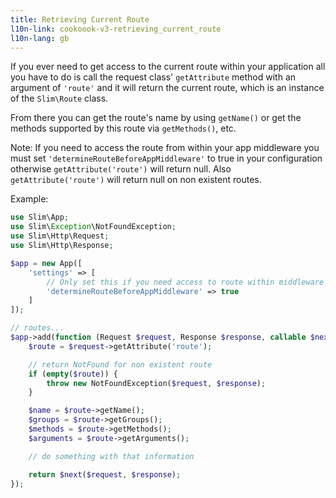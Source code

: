 ```yaml
---
title: Retrieving Current Route
l10n-link: cookoook-v3-retrieving_current_route
l10n-lang: gb
---
```


If you ever need to get access to the current route within your application all you have to do is call the request class' `getAttribute` method with an argument of `'route'` and it will return the current route, which is an instance of the `Slim\Route` class.

From there you can get the route's name by using `getName()` or get the methods supported by this route via `getMethods()`, etc.

 Note: If you need to access the route from within your app middleware you must set `'determineRouteBeforeAppMiddleware'` to true in your configuration otherwise `getAttribute('route')` will return null. Also `getAttribute('route')` will return null on non existent routes.

Example:
```php
use Slim\App;
use Slim\Exception\NotFoundException;
use Slim\Http\Request;
use Slim\Http\Response;

$app = new App([
    'settings' => [
        // Only set this if you need access to route within middleware
        'determineRouteBeforeAppMiddleware' => true
    ]
]);

// routes...
$app->add(function (Request $request, Response $response, callable $next) {
    $route = $request->getAttribute('route');

    // return NotFound for non existent route
    if (empty($route)) {
        throw new NotFoundException($request, $response);
    }

    $name = $route->getName();
    $groups = $route->getGroups();
    $methods = $route->getMethods();
    $arguments = $route->getArguments();

    // do something with that information

    return $next($request, $response);
});
```
